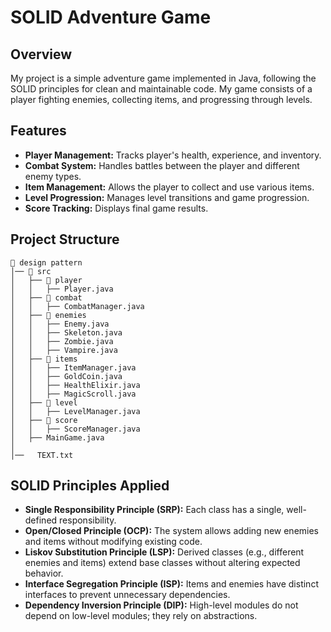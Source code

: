 # SOLID Adventure Game

## Overview
My project is a simple adventure game implemented in Java, following the SOLID principles for clean and maintainable code. My game consists of a player fighting enemies, collecting items, and progressing through levels.

## Features
- **Player Management:** Tracks player's health, experience, and inventory.
- **Combat System:** Handles battles between the player and different enemy types.
- **Item Management:** Allows the player to collect and use various items.
- **Level Progression:** Manages level transitions and game progression.
- **Score Tracking:** Displays final game results.

## Project Structure
```
📂 design pattern
│── 📂 src
│   ├── 📂 player
│   │   ├── Player.java
│   ├── 📂 combat
│   │   ├── CombatManager.java
│   ├── 📂 enemies
│   │   ├── Enemy.java
│   │   ├── Skeleton.java
│   │   ├── Zombie.java
│   │   ├── Vampire.java
│   ├── 📂 items
│   │   ├── ItemManager.java
│   │   ├── GoldCoin.java
│   │   ├── HealthElixir.java
│   │   ├── MagicScroll.java
│   ├── 📂 level
│   │   ├── LevelManager.java
│   ├── 📂 score
│   │   ├── ScoreManager.java
│   ├── MainGame.java
│
│──   TEXT.txt
```

## SOLID Principles Applied
- **Single Responsibility Principle (SRP):** Each class has a single, well-defined responsibility.
- **Open/Closed Principle (OCP):** The system allows adding new enemies and items without modifying existing code.
- **Liskov Substitution Principle (LSP):** Derived classes (e.g., different enemies and items) extend base classes without altering expected behavior.
- **Interface Segregation Principle (ISP):** Items and enemies have distinct interfaces to prevent unnecessary dependencies.
- **Dependency Inversion Principle (DIP):** High-level modules do not depend on low-level modules; they rely on abstractions.



